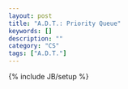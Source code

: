 ```yaml
---
layout: post
title: "A.D.T.: Priority Queue"
keywords: []
description: ""
category: "CS"
tags: ["A.D.T."]
---
```

{% include JB/setup %}
